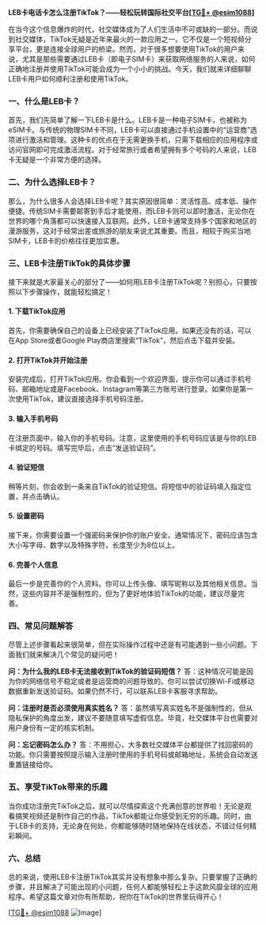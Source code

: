 **LEB卡电话卡怎么注册TikTok？——轻松玩转国际社交平台[[TG💪+ @esim1088](https://t.me/s/esim1088)]**

在当今这个信息爆炸的时代，社交媒体成为了人们生活中不可或缺的一部分。而说到社交媒体，TikTok无疑是近年来最火的一款应用之一。它不仅是一个短视频分享平台，更是连接全球用户的桥梁。然而，对于很多想要使用TikTok的用户来说，尤其是那些需要通过LEB卡（即电子SIM卡）来获取网络服务的人来说，如何正确地注册并使用TikTok可能会成为一个小小的挑战。今天，我们就来详细聊聊LEB卡用户如何顺利注册和使用TikTok。

### 一、什么是LEB卡？

首先，我们先简单了解一下LEB卡是什么。LEB卡是一种电子SIM卡，也被称为eSIM卡。与传统的物理SIM卡不同，LEB卡可以直接通过手机设置中的“运营商”选项进行激活和管理。这种卡的优点在于无需更换手机，只需下载相应的应用程序或访问官网即可完成激活流程。对于经常旅行或者希望拥有多个号码的人来说，LEB卡无疑是一个非常方便的选择。

### 二、为什么选择LEB卡？

那么，为什么很多人会选择LEB卡呢？其实原因很简单：灵活性高、成本低、操作便捷。传统SIM卡需要邮寄到手后才能使用，而LEB卡则可以即时激活，无论你在世界的哪个角落都可以快速接入互联网。此外，LEB卡通常支持多个国家和地区的漫游服务，这对于经常出差或旅游的朋友来说尤其重要。而且，相较于购买当地SIM卡，LEB卡的价格往往更加实惠。

### 三、LEB卡注册TikTok的具体步骤

接下来就是大家最关心的部分了——如何用LEB卡注册TikTok呢？别担心，只要按照以下步骤操作，就能轻松搞定！

#### 1. 下载TikTok应用
首先，你需要确保自己的设备上已经安装了TikTok应用。如果还没有的话，可以在App Store或者Google Play商店里搜索“TikTok”，然后点击下载并安装。

#### 2. 打开TikTok并开始注册
安装完成后，打开TikTok应用。你会看到一个欢迎界面，提示你可以通过手机号码、邮箱地址或是Facebook、Instagram等第三方账号进行登录。如果你是第一次使用TikTok，建议直接选择手机号码注册。

#### 3. 输入手机号码
在注册页面中，输入你的手机号码。注意，这里使用的手机号码应该是与你的LEB卡绑定的号码。填写完毕后，点击“发送验证码”。

#### 4. 验证短信
稍等片刻，你会收到一条来自TikTok的验证短信。将短信中的验证码填入指定位置，并点击确认。

#### 5. 设置密码
接下来，你需要设置一个强密码来保护你的账户安全。通常情况下，密码应该包含大小写字母、数字以及特殊字符，长度至少为8位以上。

#### 6. 完善个人信息
最后一步是完善你的个人资料。你可以上传头像、填写昵称以及其他相关信息。当然，这些内容并不是强制性的，但为了更好地体验TikTok的功能，建议尽量完善。

### 四、常见问题解答

尽管上述步骤看起来很简单，但在实际操作过程中还是有可能遇到一些小问题。下面我们就来解决几个常见的疑问吧！

**问：为什么我的LEB卡无法接收到TikTok的验证码短信？**
答：这种情况可能是因为你的网络信号不稳定或者是运营商的问题导致的。你可以尝试切换Wi-Fi或移动数据重新发送验证码。如果仍然不行，可以联系LEB卡客服寻求帮助。

**问：注册时是否必须使用真实姓名？**
答：虽然填写真实姓名不是强制性的，但从隐私保护的角度出发，建议不要随意填写虚假信息。毕竟，社交媒体平台也需要对用户身份有一定的核实机制。

**问：忘记密码怎么办？**
答：不用担心，大多数社交媒体平台都提供了找回密码的功能。你只需要按照提示输入注册时使用的手机号码或邮箱地址，系统会自动发送重置链接给你。

### 五、享受TikTok带来的乐趣

当你成功注册完TikTok之后，就可以尽情探索这个充满创意的世界啦！无论是观看搞笑视频还是制作自己的作品，TikTok都能让你感受到无穷的乐趣。同时，由于LEB卡的支持，无论身在何处，你都能够随时随地保持在线状态，不错过任何精彩瞬间。

### 六、总结

总的来说，使用LEB卡注册TikTok其实并没有想象中那么复杂。只要掌握了正确的步骤，并且解决了可能出现的小问题，任何人都能够轻松上手这款风靡全球的应用程序。希望这篇文章对你有所帮助，祝你在TikTok的世界里玩得开心！

[[TG💪+ @esim1088](https://t.me/s/esim1088) ![Image](https://i.postimg.cc/4NQfJmqS/Snipaste-2025-05-13-00-14-12.png)]